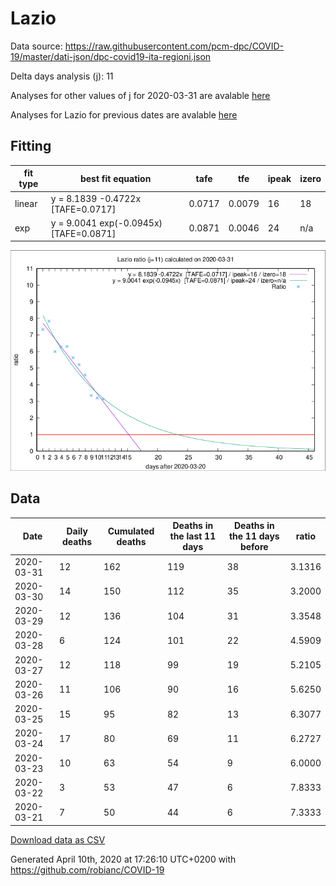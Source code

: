 # Lazio

Data source: https://raw.githubusercontent.com/pcm-dpc/COVID-19/master/dati-json/dpc-covid19-ita-regioni.json

Delta days analysis (j): 11

Analyses for other values of j for 2020-03-31 are avalable [here](../README.md)

Analyses for Lazio for previous dates are avalable [here](../../README.md)

## Fitting 
|fit type|best fit equation|tafe|tfe|ipeak|izero|
|-------|-----|--------|------|---|---|
|linear|y = 8.1839 -0.4722x  [TAFE=0.0717]|0.0717|0.0079|16|18|
|exp|y = 9.0041 exp(-0.0945x)  [TAFE=0.0871]|0.0871|0.0046|24|n/a|

![Plot](COVID-19_lazio_j11_2020-03-31.png)

## Data
|Date|Daily deaths|Cumulated deaths|Deaths in the last 11 days|Deaths in the 11 days before|ratio|
|----|----------|-----------|-------|--------------------|-----|
|2020-03-31|12|162|119|38|3.1316|
|2020-03-30|14|150|112|35|3.2000|
|2020-03-29|12|136|104|31|3.3548|
|2020-03-28|6|124|101|22|4.5909|
|2020-03-27|12|118|99|19|5.2105|
|2020-03-26|11|106|90|16|5.6250|
|2020-03-25|15|95|82|13|6.3077|
|2020-03-24|17|80|69|11|6.2727|
|2020-03-23|10|63|54|9|6.0000|
|2020-03-22|3|53|47|6|7.8333|
|2020-03-21|7|50|44|6|7.3333|

[Download data as CSV](COVID-19_lazio_j11_2020-03-31.csv)

Generated April 10th, 2020 at 17:26:10 UTC+0200 with https://github.com/robianc/COVID-19
